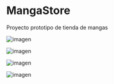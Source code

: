 # MangaStore
Proyecto prototipo de tienda de mangas

![imagen](https://user-images.githubusercontent.com/104238144/211173262-c2ea1b0e-5a31-4d88-bcc7-8a22e94de5b4.png)

![imagen](https://user-images.githubusercontent.com/104238144/211173243-5ddb65a1-3bd2-4ca2-aa95-ac58be393ec6.png)

![imagen](https://user-images.githubusercontent.com/104238144/211395295-c111e465-9445-4b19-af6f-ac0441ab3df0.png)

![imagen](https://user-images.githubusercontent.com/104238144/211394417-ed113480-0133-4ff9-846f-520e39d564ae.png)
